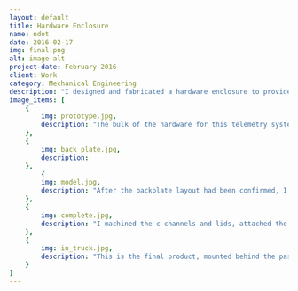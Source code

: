```yaml
---
layout: default
title: Hardware Enclosure
name: ndot
date: 2016-02-17
img: final.png
alt: image-alt
project-date: February 2016
client: Work
category: Mechanical Engineering
description: "I designed and fabricated a hardware enclosure to provide more accurate real time winter weather and road condition updates to the Nevada Department of Transportation (NDOT), by utilizing their own vehicles operating in the Sierra Nevada foothills and mountains. This telemetry system allows NDOT to more effectively allocate their resources (snow plows, salt, etc) in the places needed the most. In addition to taking weather readings, this system also monitors the rate at which salt is being spread onto the ground, and senses when there is no longer any salt in the back of the plow."
image_items: [
    {
        img: prototype.jpg,
        description: "The bulk of the hardware for this telemetry system is mounted inside the cab, where it is protected from the weather. My job was to design a layout for the hardware and its enclosure that was within the spatial limitations set for fitting it behind the passenger seat in the cab of the NDOT snow plows. After the layout was finalized, I built a prototype of the backplate with mounting holes for the hardware to be attached to, to confirm the dimensions for the mounting holes were correct."
    },
    {
        img: back_plate.jpg,
        description:
    },
        {
        img: model.jpg,
        description: "After the backplate layout had been confirmed, I worked with a vendor to machine the backplate. I then finalized the c channel and lid design, ensuring the process of mounting the enclosure to the wall of the cab of the truck would not be difficult."
    },
    {
        img: complete.jpg,
        description: "I machined the c-channels and lids, attached the hardware to the backplate, and put together the enclosure."
    },
    {
        img: in_truck.jpg,
        description: "This is the final product, mounted behind the passenger seat in the cab of the snow plow."
    }
]
---
```

